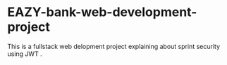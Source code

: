 # EAZY-bank-web-development-project
This is a fullstack web delopment project explaining about sprint security using JWT .
